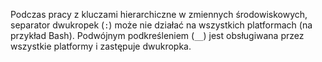 Podczas pracy z kluczami hierarchiczne w zmiennych środowiskowych, separator dwukropek (`:`) może nie działać na wszystkich platformach (na przykład Bash). Podwójnym podkreśleniem (`__`) jest obsługiwana przez wszystkie platformy i zastępuje dwukropka.